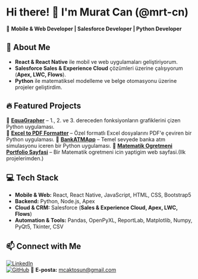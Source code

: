 # Hi there! 👋 I'm Murat Can (@mrt-cn)

🚀 **Mobile & Web Developer | Salesforce Developer | Python Developer**

## 🔹 About Me
- **React & React Native** ile mobil ve web uygulamaları geliştiriyorum.
- **Salesforce Sales & Experience Cloud** çözümleri üzerine çalışıyorum (**Apex, LWC, Flows**).
- **Python** ile matematiksel modelleme ve belge otomasyonu üzerine projeler geliştirdim.

## 🔥 Featured Projects
📌 **[EquaGrapher](https://github.com/mrt-cn/EquaGrapher)** – 1., 2. ve 3. dereceden fonksiyonların grafiklerini çizen Python uygulaması.  
📌 **[Excel to PDF Formatter](https://github.com/mrt-cn/ExcelToPdfSpecial)** – Özel formatlı Excel dosyalarını PDF'e çeviren bir Python uygulaması.
📌 **[BankATMApp](https://github.com/mrt-cn/BankAtmApp)** – Temel sevyede banka atm simulasyonu iceren bir Python uygulaması.
📌 **[Matematik Ogretmeni Portfolio Sayfasi](https://github.com/mrt-cn/math_instructor_portfolio_basic)** – Bir Matematik ogretmeni icin yaptigim web sayfasi.(Ilk projelerimden.)



## 💻 Tech Stack
- **Mobile & Web:** React, React Native, JavaScript, HTML, CSS, Bootstrap5
- **Backend:** Python, Node.js, Apex
- **Cloud & CRM:** Salesforce (**Sales & Experience Cloud, Apex, LWC, Flows**)
- **Automation & Tools:** Pandas, OpenPyXL, ReportLab, Matplotlib, Numpy, PyQt5, Tkinter, CSV

## 📫 Connect with Me
[![LinkedIn](https://img.shields.io/badge/LinkedIn-Connect-blue?logo=linkedin)](https://www.linkedin.com/in/m-can-a-/)  
[![GitHub](https://img.shields.io/badge/GitHub-Follow-black?logo=github)](https://github.com/mrt-cn)
📧 **E-posta:** [mcaktosun@gmail.com](mailto:mcaktosun@gmail.com)
